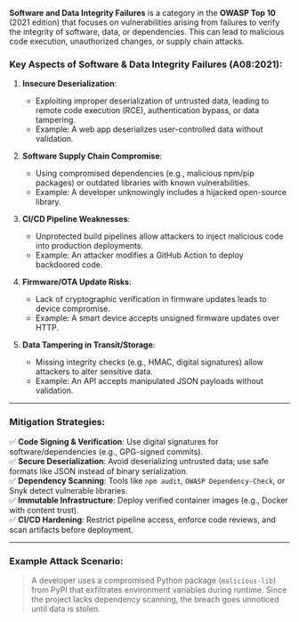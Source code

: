 

 **Software and Data Integrity Failures** is a category in the **OWASP Top 10** (2021 edition) that focuses on vulnerabilities arising from failures to verify the integrity of software, data, or dependencies. This can lead to malicious code execution, unauthorized changes, or supply chain attacks.

### **Key Aspects of Software & Data Integrity Failures (A08:2021)**:
1. **Insecure Deserialization**:  
   - Exploiting improper deserialization of untrusted data, leading to remote code execution (RCE), authentication bypass, or data tampering.
   - Example: A web app deserializes user-controlled data without validation.

2. **Software Supply Chain Compromise**:  
   - Using compromised dependencies (e.g., malicious npm/pip packages) or outdated libraries with known vulnerabilities.
   - Example: A developer unknowingly includes a hijacked open-source library.

3. **CI/CD Pipeline Weaknesses**:  
   - Unprotected build pipelines allow attackers to inject malicious code into production deployments.
   - Example: An attacker modifies a GitHub Action to deploy backdoored code.

4. **Firmware/OTA Update Risks**:  
   - Lack of cryptographic verification in firmware updates leads to device compromise.
   - Example: A smart device accepts unsigned firmware updates over HTTP.

5. **Data Tampering in Transit/Storage**:  
   - Missing integrity checks (e.g., HMAC, digital signatures) allow attackers to alter sensitive data.
   - Example: An API accepts manipulated JSON payloads without validation.

---

### **Mitigation Strategies**:
✅ **Code Signing & Verification**: Use digital signatures for software/dependencies (e.g., GPG-signed commits).  
✅ **Secure Deserialization**: Avoid deserializing untrusted data; use safe formats like JSON instead of binary serialization.  
✅ **Dependency Scanning**: Tools like `npm audit`, `OWASP Dependency-Check`, or Snyk detect vulnerable libraries.  
✅ **Immutable Infrastructure**: Deploy verified container images (e.g., Docker with content trust).  
✅ **CI/CD Hardening**: Restrict pipeline access, enforce code reviews, and scan artifacts before deployment.  

---

### **Example Attack Scenario**:
> A developer uses a compromised Python package (`malicious-lib`) from PyPI that exfiltrates environment variables during runtime. Since the project lacks dependency scanning, the breach goes unnoticed until data is stolen.

